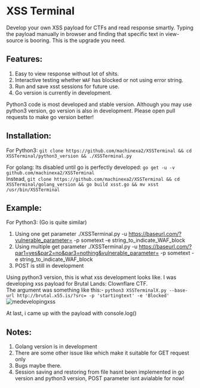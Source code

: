 # XSS Terminal
Develop your own XSS payload for CTFs and read response smartly. Typing the payload manually in browser and finding that specific text in view-source is booring. This is the upgrade you need.

## Features:
1. Easy to view response without lot of shits.
2. Interactive testing whether `WAF` has blocked or not using error string.
3. Run and save xsst sessions for future use.
4. Go version is currently in development.

Python3 code is most developed and stable version. Although you may use python3 version, go version is also in development. Please open pull requests to make go version better!

## Installation:
For Python3:
`git clone https://github.com/machinexa2/XSSTerminal && cd XSSTerminal/python3_version && ./XSSTerminal.py`

For golang:
Its disabled until go is perfectly developed: `go get -u -v github.com/machinexa2/XSSTerminal`  
Instead,
`git clone https://github.com/machinexa2/XSSTerminal && cd XSSTerminal/golang_version && go build xsst.go && mv xsst /usr/bin/XSSTerminal`

## Example:
For Python3: (Go is quite similar)
1. Using one get parameter
./XSSTerminal.py -u https://baseurl.com/?vulnerable_parameter= -p sometext -e string_to_indicate_WAF_block
2. Using multiple get parameter
./XSSTerminal.py -u https://baseurl.com/?par1=yes&par2=no&par3=nothing&vulnerable_parameter= -p sometext -e string_to_indicate_WAF_block
3. POST is still in development

Using python3 version, this is what xss development looks like. I was developing xss payload for Brutal Lands: Clownflare CTF.  
The argument was something like this:- `python3 XSSTerminalX.py --base-url http://brutal.x55.is/?src= -p 'startingtext' -e 'Blocked'`
![medevelopingxss](https://cdn.discordapp.com/attachments/741721459520438396/751493373587750962/unknown.png)  

At last, i came up with the payload with console.log()

## Notes:
1. Golang version is in development
2. There are some other issue like which make it suitable for GET request only
3. Bugs maybe there.
4. Session saving and restoring from file hasnt been implemented in go version and python3 version, POST parameter isnt avialable for now!

